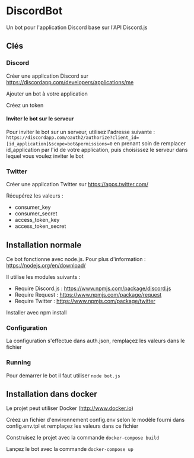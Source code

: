 # DiscordBot

Un bot pour l'application Discord base sur l'API Discord.js

## Clés

### Discord

Créer une application Discord sur https://discordapp.com/developers/applications/me

Ajouter un bot à votre application

Créez un token

#### Inviter le bot sur le serveur
Pour inviter le bot sur un serveur, utilisez l'adresse suivante :
`https://discordapp.com/oauth2/authorize?client_id=[id_application]&scope=bot&permissions=0`
en prenant soin de remplacer id_application par l'id de votre application, puis choisissez le serveur dans lequel vous voulez inviter le bot


### Twitter

Créer une application Twitter sur https://apps.twitter.com/

Récupérez les valeurs :
- consumer_key
- consumer_secret
- access_token_key
- access_token_secret


## Installation normale

Ce bot fonctionne avec node.js. Pour plus d'information : https://nodejs.org/en/download/

Il utilise les modules suivants :

* Require Discord.js : https://www.npmjs.com/package/discord.js
* Require Request : https://www.npmjs.com/package/request
* Require Twitter : https://www.npmjs.com/package/twitter

Installer avec npm install

### Configuration

La configuration s'effectue dans auth.json, remplaçez les valeurs dans le fichier

### Running

Pour demarrer le bot il faut utiliser `node bot.js`


## Installation dans docker

Le projet peut utiliser Docker (http://www.docker.io)

Créez un fichier d'environnement config.env selon le modèle fourni dans config.env.tpl et remplaçez les valeurs dans ce fichier

Construisez le projet avec la commande `docker-compose build`

Lançez le bot avec la commande `docker-compose up`
